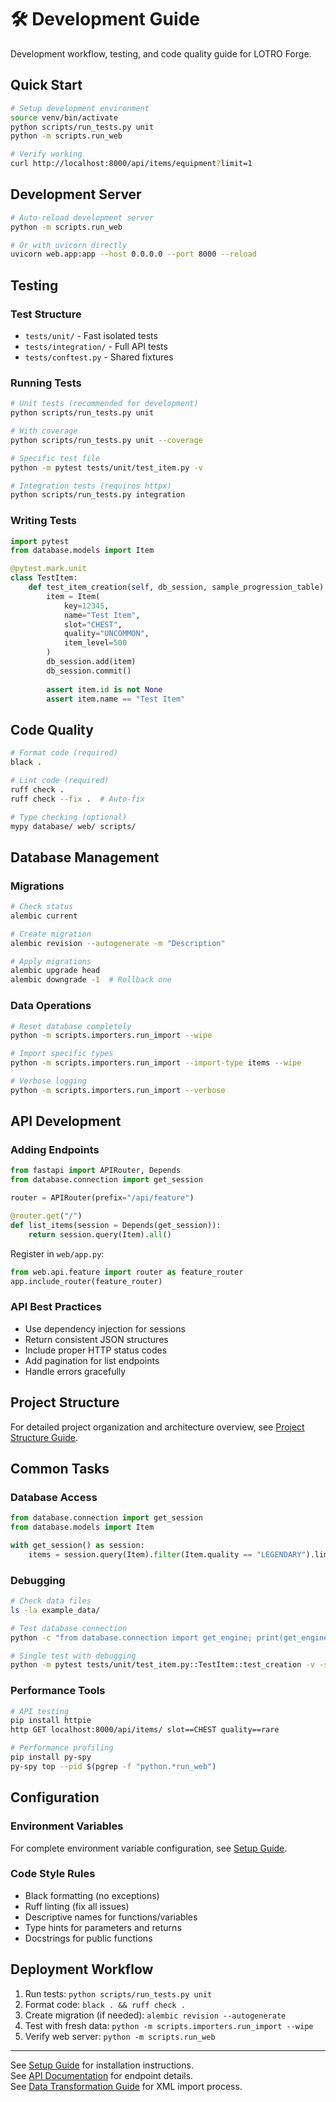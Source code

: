 # 🛠️ Development Guide

Development workflow, testing, and code quality guide for LOTRO Forge.

## Quick Start

```bash
# Setup development environment
source venv/bin/activate
python scripts/run_tests.py unit
python -m scripts.run_web

# Verify working
curl http://localhost:8000/api/items/equipment?limit=1
```

## Development Server

```bash
# Auto-reload development server
python -m scripts.run_web

# Or with uvicorn directly
uvicorn web.app:app --host 0.0.0.0 --port 8000 --reload
```

## Testing

### Test Structure
- `tests/unit/` - Fast isolated tests
- `tests/integration/` - Full API tests
- `tests/conftest.py` - Shared fixtures

### Running Tests

```bash
# Unit tests (recommended for development)
python scripts/run_tests.py unit

# With coverage
python scripts/run_tests.py unit --coverage

# Specific test file
python -m pytest tests/unit/test_item.py -v

# Integration tests (requires httpx)
python scripts/run_tests.py integration
```

### Writing Tests

```python
import pytest
from database.models import Item

@pytest.mark.unit
class TestItem:
    def test_item_creation(self, db_session, sample_progression_table):
        item = Item(
            key=12345,
            name="Test Item",
            slot="CHEST",
            quality="UNCOMMON",
            item_level=500
        )
        db_session.add(item)
        db_session.commit()
        
        assert item.id is not None
        assert item.name == "Test Item"
```

## Code Quality

```bash
# Format code (required)
black .

# Lint code (required)
ruff check .
ruff check --fix .  # Auto-fix

# Type checking (optional)
mypy database/ web/ scripts/
```

## Database Management

### Migrations

```bash
# Check status
alembic current

# Create migration
alembic revision --autogenerate -m "Description"

# Apply migrations
alembic upgrade head
alembic downgrade -1  # Rollback one
```

### Data Operations

```bash
# Reset database completely
python -m scripts.importers.run_import --wipe

# Import specific types
python -m scripts.importers.run_import --import-type items --wipe

# Verbose logging
python -m scripts.importers.run_import --verbose
```

## API Development

### Adding Endpoints

```python
from fastapi import APIRouter, Depends
from database.connection import get_session

router = APIRouter(prefix="/api/feature")

@router.get("/")
def list_items(session = Depends(get_session)):
    return session.query(Item).all()
```

Register in `web/app.py`:
```python
from web.api.feature import router as feature_router
app.include_router(feature_router)
```

### API Best Practices
- Use dependency injection for sessions
- Return consistent JSON structures
- Include proper HTTP status codes
- Add pagination for list endpoints
- Handle errors gracefully

## Project Structure

For detailed project organization and architecture overview, see [Project Structure Guide](structure.md).

## Common Tasks

### Database Access
```python
from database.connection import get_session
from database.models import Item

with get_session() as session:
    items = session.query(Item).filter(Item.quality == "LEGENDARY").limit(5).all()
```

### Debugging
```bash
# Check data files
ls -la example_data/

# Test database connection
python -c "from database.connection import get_engine; print(get_engine())"

# Single test with debugging
python -m pytest tests/unit/test_item.py::TestItem::test_creation -v -s
```

### Performance Tools
```bash
# API testing
pip install httpie
http GET localhost:8000/api/items/ slot==CHEST quality==rare

# Performance profiling
pip install py-spy
py-spy top --pid $(pgrep -f "python.*run_web")
```

## Configuration

### Environment Variables

For complete environment variable configuration, see [Setup Guide](setup.md#environment-variables).

### Code Style Rules
- Black formatting (no exceptions)
- Ruff linting (fix all issues)
- Descriptive names for functions/variables
- Type hints for parameters and returns
- Docstrings for public functions

## Deployment Workflow

1. Run tests: `python scripts/run_tests.py unit`
2. Format code: `black . && ruff check .`
3. Create migration (if needed): `alembic revision --autogenerate`
4. Test with fresh data: `python -m scripts.importers.run_import --wipe`
5. Verify web server: `python -m scripts.run_web`

---

See [Setup Guide](setup.md) for installation instructions.  
See [API Documentation](api.md) for endpoint details.  
See [Data Transformation Guide](data-transformation.md) for XML import process. 